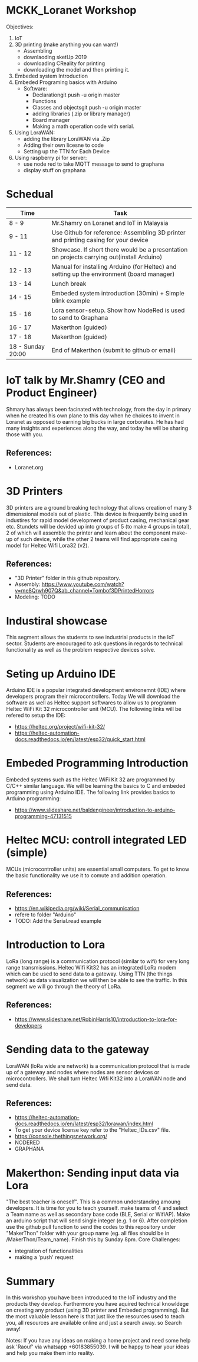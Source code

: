# MCKK_Loranet Workshop
Objectives:
1. IoT
2. 3D printing (make anything you can want!)
   - Assembling
   - downlaoding sketUp 2019
   - downloading CReality for printing
   - downloading the model and then printing it.
3. Embeded system Introduction
4. Embeded Programing basics with Arduino
   - Software:
     - Declarationgit push -u origin master
     - Functions
     - Classes and objectsgit push -u origin master
     - adding libraries (.zip or library manager)
     - Board manager
     - Making a math operation code with serial.
5. Using LoraWAN:
   - adding the library LoraWAN via .Zip
   - Adding their own licesne to code
   - Setting up the TTN for Each Device
7. Using raspberry pi for server:
   - use node red to take MQTT message to send to graphana
   - display stuff on graphana
   
# Schedual
Time | Task
------------ | -------------
8 - 9 | Mr.Shamry on Loranet and IoT in Malaysia
9 - 11 | Use Github for reference: Assembling 3D printer and printing casing for your device
11 - 12 | Showcase. If short there would be a presentation on projects carrying out(install Arduino)
12 - 13 | Manual for installing Arduino (for Heltec) and setting up the environment (board manager)
13 - 14 | Lunch break
14 - 15 | Embeded system introduction (30min) + Simple blink example
15 - 16 | Lora sensor-setup. Show how NodeRed is used to send to Graphana
16 - 17 | Makerthon (guided)
17 - 18 | Makerthon (guided)
18 - Sunday 20:00 | End of Makerthon (submit to github or email)

# IoT talk by Mr.Shamry (CEO and Product Engineer)
Shmary has always been facinated with technology, from the day in primary when he created his own plane to this day when he choices to invent in Loranet as opposed to earning big bucks in large corborates. He has had many insights and experiences along the way, and today he will be sharing those with you.
## References:
- Loranet.org

# 3D Printers
3D printers are a ground breaking technology that allows creation of many 3 dimenssional models out of plastic. This device is frequently being used in industires for rapid model development of product casing, mechanical gear etc. Stundets will be devided up into groups of 5 (to make 4 groups in total), 2 of which will assemble the printer and learn about the component make-up of such device, while the other 2 teams will find appropriate casing model for Heltec Wifi Lora32 (v2). 
## References:
- "3D Printer" folder in this github repository.
- Assembly: https://www.youtube.com/watch?v=me8Qrwh907Q&ab_channel=Tombof3DPrintedHorrors
- Modeling: TODO

# Industiral showcase
This segment allows the students to see industrial products in the IoT sector. Students are encouraged to ask questions in regards to technical functionality as well as the problem respective devices solve.

# Seting up Arduino IDE
Arduino IDE is a popular integrated development environemnt (IDE) where developers program their microcontrollers. Today We will download the software as well as Heltec support softwares to allow us to programm Heltec WiFi Kit 32 microcontroller unit (MCU).
The following links will be refered to setup the IDE:
- https://heltec.org/project/wifi-kit-32/
- https://heltec-automation-docs.readthedocs.io/en/latest/esp32/quick_start.html

# Embeded Programming Introduction
Embeded systems such as the Heltec WiFi Kit 32 are programmed by C/C++ similar language. We will be learning the basics to C and embeded programming using Arduino IDE.
The following link provides basics to Arduino programming:
- https://www.slideshare.net/baldengineer/introduction-to-arduino-programming-47131515

# Heltec MCU: controll integrated LED (simple)
MCUs (microcontroller units) are essential small computers. To get to know the basic functionality we use it to comute and addition operation. 
## References:
- https://en.wikipedia.org/wiki/Serial_communication
- refere to folder "Arduino"
- TODO: Add the Serial.read example

# Introduction to Lora
LoRa (long range) is a communication protocol (similar to wifi) for very long range transmissions. Heltec Wifi Kit32 has an integrated LoRa modem which can be used to send data to a gateway. Using TTN (the things network) as data visualization we will then be able to see the traffic. In this segment we will go through the theory of LoRa.
## References:
- https://www.slideshare.net/RobinHarris10/introduction-to-lora-for-developers

# Sending data to the gateway
LoraWAN (loRa wide are network) is a communication protocol that is made up of a gateway and nodes where nodes are sensor devices or microcontrollers. We shall turn Heltec Wifi Kit32 into a LoraWAN node and send data.
## References:
- https://heltec-automation-docs.readthedocs.io/en/latest/esp32/lorawan/index.html
- To get your device license key refer to the "Heltec_IDs.csv" file.
- https://console.thethingsnetwork.org/
- NODERED
- GRAPHANA

# Makerthon: Sending input data via Lora
"The best teacher is oneself". This is a common understanding amoung developers. It is time for you to teach yourself. make teams of 4 and select a Team name as well as secondary base code (BLE, Serial or WifiAP). Make an arduino script that will send single integer (e.g. 1 or 6). After completion use the github pull function to send the codes to this repository under "MakerThon" folder with your group name (eg. all files should be in /MakerThon/Team_name). Finish this by Sunday 8pm.
Core Challenges:
- integration of functionalities
- making a 'push' request

# Summary
In this workshop you have been introduced to the IoT industry and the products they develop. Furthermore you have aquired technical knowldege on creating any product (using 3D printer and Embeded programming). But the most valuable lesson here is that just like the resources used to teach you, all resources are available online and just a search away. so Search away!

Notes: If you have any ideas on making a home project and need some help ask 'Raouf' via whatsapp +60183855039. I will be happy to hear your ideas and help you make them into reality.